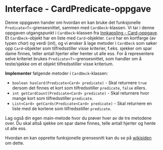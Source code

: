 # Interface - CardPredicate-oppgave
Denne oppgaven hander om hvordan en kan bruke det funksjonelle `Predicate<T>`-grensesnittet, sammen med `CardDeck`-klassen.
Vi tar i denne oppgaven utgangspunkt i `CardDeck`-klassen fra [Innkapsling - Card-oppgave](../oving3/Card.md).
Et `CardDeck`-objekt har en liste med `Card`-objekter. `Card` har en kortfarge (av typen *char*) og verdi (*int*), og vi ønsker å lage metoder 
i `CardDeck` som søker opp `Card`-objekter som tilfredsstiller visse kriterier, f.eks. sjekker om spar dame finnes, teller antall hjerter eller 
henter ut alle ess. For å representere selve kriteriet brukes `Predicate<T>`-grensesnittet, som handler om å teste/sjekke om et objekt 
tilfredsstiller visse kriterium.

**Implementer** følgende metoder i `CardDeck`-klassen:

* `boolean hasCard(Predicate<Card> predicate)` - Skal returnere `true` dersom det finnes et kort som tilfredsstiller `predicate`, `false` ellers. 
* `int getCardCount(Predicate<Card> predicate)` -  Skal returnere hvor mange kort som tilfredsstiller `predicate`. 
* `List<Card> getCards(Predicate<Card> predicate)` - Skal returnere en liste med de kortene som tilfredsstiller `predicate`. 

Lag også din egen main-metode hvor du prøver hver av de tre metodene over. Du skal altså sjekke om spar dame finnes, telle antall hjerter og 
hente ut alle ess.

Hvordan en kan opprette funksjonelle grensesnitt kan du se på [wikisiden](https://www.ntnu.no/wiki/display/tdt4100/Lambda-uttrykk+og+funksjonelle+grensesnitt+i+Java+8) om dette.

